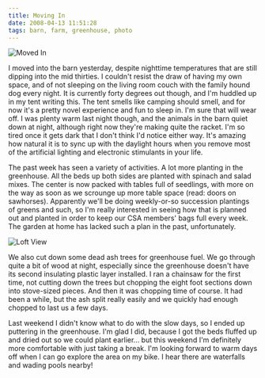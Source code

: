 ```yaml
---
title: Moving In
date: 2008-04-13 11:51:28
tags: barn, farm, greenhouse, photo
---
```


![Moved In](/2409113908.jpg)

I moved into the barn yesterday, despite nighttime temperatures
that are still dipping into the mid thirties. I couldn't resist the
draw of having my own space, and of not sleeping on the living room
couch with the family hound dog every night. It is currently forty
degrees out though, and I'm huddled up in my tent writing this. The
tent smells like camping should smell, and for now it's a pretty
novel experience and fun to sleep in. I'm sure that will wear off.
I was plenty warm last night though, and the animals in the barn
quiet down at night, although right now they're making quite the
racket. I'm so tired once it gets dark that I don't think I'd
notice either way. It's amazing how natural it is to sync up with
the daylight hours when you remove most of the artificial lighting
and electronic stimulants in your life.

The past week has seen a variety of activities. A lot more planting
in the greenhouse. All the beds up both sides are planted with
spinach and salad mixes. The center is now packed with tables full
of seedlings, with more on the way as soon as we scrounge up more
table space (read: doors on sawhorses). Apparently we'll be doing
weekly-or-so succession plantings of greens and such, so I'm really
interested in seeing how that is planned out and planted in order
to keep our CSA members' bags full every week. The garden at home
has lacked such a plan in the past, unfortunately.

![Loft View](/2409319424.jpg)

We also cut down some dead ash trees for greenhouse fuel. We go
through quite a bit of wood at night, especially since the
greenhouse doesn't have its second insulating plastic layer
installed. I ran a chainsaw for the first time, not cutting down
the trees but chopping the eight foot sections down into
stove-sized pieces. And then it was chopping time of course. It had
been a while, but the ash split really easily and we quickly had
enough chopped to last us a few days.

Last weekend I didn't know what to do with the slow days, so I
ended up puttering in the greenhouse. I'm glad I did, because I got
the beds fluffed up and dried out so we could plant earlier... but
this weekend I'm definitely more comfortable with just taking a
break. I'm looking forward to warm days off when I can go explore
the area on my bike. I hear there are waterfalls and wading pools
nearby!
